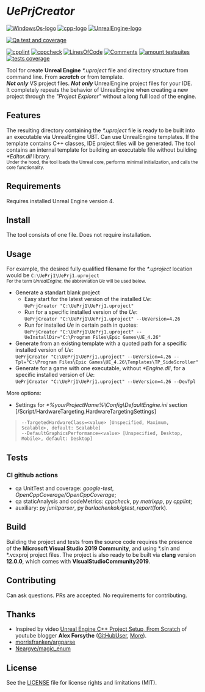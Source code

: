 # _UePrjCreator_
[![WindowsOs-logo](https://img.shields.io/badge/platform-windows-blue?logo=Windows)](
https://en.wikipedia.org/wiki/Microsoft_Windows
) [![cpp-logo](https://img.shields.io/badge/C%2B%2B-v17-blue?logo=cplusplus)](
https://en.wikipedia.org/wiki/C++
) [![UnrealEngine-logo](https://img.shields.io/badge/UnrealEngine-4-blue?logo=unrealengine)](
https://en.wikipedia.org/wiki/UnrealEngine
)

[![Qa test and coverage](https://github.com/Alex0vSky/UePrjCreator/actions/workflows/qa-UnitTest-Coverage.yml/badge.svg)](
https://github.com/Alex0vSky/UePrjCreator/actions/workflows/qa-UnitTest-Coverage.yml
)

[![cpplint](https://gist.githubusercontent.com/Alex0vSky/c200bc8d7e3cc3a79b61351963b2d390/raw/GoogleStyle_cpplint.svg)](
https://Alex0vSky.github.io/project-qa-report/UePrjCreator/cpplint.xml
) [![cppcheck](https://gist.githubusercontent.com/Alex0vSky/c200bc8d7e3cc3a79b61351963b2d390/raw/StaticAnalysis_cppcheck.svg)](
https://Alex0vSky.github.io/project-qa-report/UePrjCreator/cppcheck.xml
) [![LinesOfСode](https://gist.githubusercontent.com/Alex0vSky/c200bc8d7e3cc3a79b61351963b2d390/raw/Metrixpp-LinesOfСode.svg)](
https://Alex0vSky.github.io/project-qa-report/UePrjCreator/metrixpp.txt
) [![Comments](https://gist.githubusercontent.com/Alex0vSky/c200bc8d7e3cc3a79b61351963b2d390/raw/Metrixpp-Comments.svg)](
https://Alex0vSky.github.io/project-qa-report/UePrjCreator/metrixpp.txt
) [![amount testsuites](https://gist.githubusercontent.com/Alex0vSky/c200bc8d7e3cc3a79b61351963b2d390/raw/GoogleTest-testsuites-Windows-x64-Debug.svg)](
https://Alex0vSky.github.io/project-qa-report/UePrjCreator/GoogleTestCombinedOutput/index.html
) [![tests coverage](https://gist.githubusercontent.com/Alex0vSky/c200bc8d7e3cc3a79b61351963b2d390/raw/TestsCoverage-Occ-Windows-x64-Debug.svg)](
https://Alex0vSky.github.io/project-qa-report/UePrjCreator/HtmlReportOcc/index.html
)

Tool for create __Unreal Engine__ _*.uproject_ file and directory structure from command line. From ***scratch*** or from template. 
<br/>***Not only*** VS project files. ***Not only*** UnrealEngine project files for your IDE. 
<br/>It completely repeats the behavior of UnrealEngine when creating a new project through the _"Project Explorer"_ without a long full load of the engine.
## Features
The resulting directory containing the _*.uproject_ file is ready to be built into an executable via UnrealEngine UBT. Can use UnrealEngine templates. If the template contains C++ classes, IDE project files will be generated. The tool contains an internal template for building an executable file without building _*Editor.dll_ library.
<br/><sub>Under the hood, the tool loads the Unreal core, performs minimal initialization, and calls the core functionality.</sub>
## Requirements
Requires installed Unreal Engine version 4.
## Install
The tool consists of one file. Does not require installation. 
## Usage
For example, the desired fully qualified filename for the _*.uproject_ location would be `C:\UePrj1\UePrj1.uproject`
<br/><sub>For the term _UnrealEngine_, the abbreviation _Ue_ will be used below.</sub>
* Generate a standart blank project
  - Easy start for the latest version of the installed _Ue_:
  <br/>`UePrjCreator "C:\UePrj1\UePrj1.uproject"`
  - Run for a specific installed version of the _Ue_:
  <br/>`UePrjCreator "C:\UePrj1\UePrj1.uproject" --UeVersion=4.26`
  - Run for installed _Ue_ in certain path in quotes:
  <br/>`UePrjCreator "C:\UePrj1\UePrj1.uproject" --UeInstallDir="C:\Program Files\Epic Games\UE_4.26"`
* Generate from an existing template with a quoted path for a specific installed version of _Ue_:
  <br/>`UePrjCreator "C:\UePrj1\UePrj1.uproject" --UeVersion=4.26 --Tpl="C:\Program Files\Epic Games\UE_4.26\Templates\TP_SideScroller"`
* Generate for a game with one executable, without _*Engine.dll_, for a specific installed version of _Ue_:
  <br/>`UePrjCreator "C:\UePrj1\UePrj1.uproject" --UeVersion=4.26 --DevTpl`

More options:
- Settings for _*\%yourProjectName%\Config\DefaultEngine.ini_ section [/Script/HardwareTargeting.HardwareTargetingSettings]
> ```
> --TargetedHardwareClass=<value> [Unspecified, Maximum, Scalable>, default: Scalable]
> --DefaultGraphicsPerformance=<value> [Unspecified, Desktop, Mobile>, default: Desktop]
> ```
## Tests
### CI github actions
+ qa UnitTest and coverage: _google-test_, _OpenCppCoverage/OpenCppCoverage_;
+ qa staticAnalysis and codeMetrics: _cppcheck_, py _metrixpp_, py _cpplint_;
+ auxiliary: py _junitparser_, py _burlachenkok/gtest_report_(fork).
## Build
Building the project and tests from the source code requires the presence of the __Microsoft Visual Studio 2019 Community__, and using *.sln and *.vcxproj project files. The project is also ready to be built via __clang__ version __12.0.0__, which comes with __VIsualStudioCommunity2019__.
## Contributing
Can ask questions. PRs are accepted. No requirements for contributing.
## Thanks
+ Inspired by video [Unreal Engine C++ Project Setup, From Scratch](https://www.youtube.com/watch?v=94FvzO1HVzY) of youtube blogger __Alex Forsythe__ ([GitHubUser](https://github.com/awforsythe), [More](http://awforsythe.com)).
+ [morrisfranken/argparse](https://github.com/morrisfranken/argparse)
+ [Neargye/magic_enum](https://github.com/Neargye/magic_enum)
## License
See the [LICENSE](https://github.com/Alex0vSky/UePrjCreator/blob/main/LICENSE) file for license rights and limitations (MIT).
